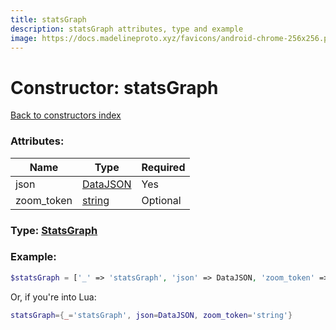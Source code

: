 ```yaml
---
title: statsGraph
description: statsGraph attributes, type and example
image: https://docs.madelineproto.xyz/favicons/android-chrome-256x256.png
---
```

# Constructor: statsGraph  
[Back to constructors index](index.md)



### Attributes:

| Name     |    Type       | Required |
|----------|---------------|----------|
|json|[DataJSON](../types/DataJSON.md) | Yes|
|zoom\_token|[string](../types/string.md) | Optional|



### Type: [StatsGraph](../types/StatsGraph.md)


### Example:

```php
$statsGraph = ['_' => 'statsGraph', 'json' => DataJSON, 'zoom_token' => 'string'];
```  


Or, if you're into Lua:

```lua
statsGraph={_='statsGraph', json=DataJSON, zoom_token='string'}

```


